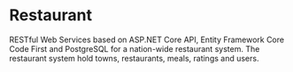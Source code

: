 # Restaurant
RESTful Web Services based on ASP.NET Core API, Entity Framework Core Code First and PostgreSQL for a nation-wide restaurant system. The restaurant system hold towns, restaurants, meals, ratings and users. 






